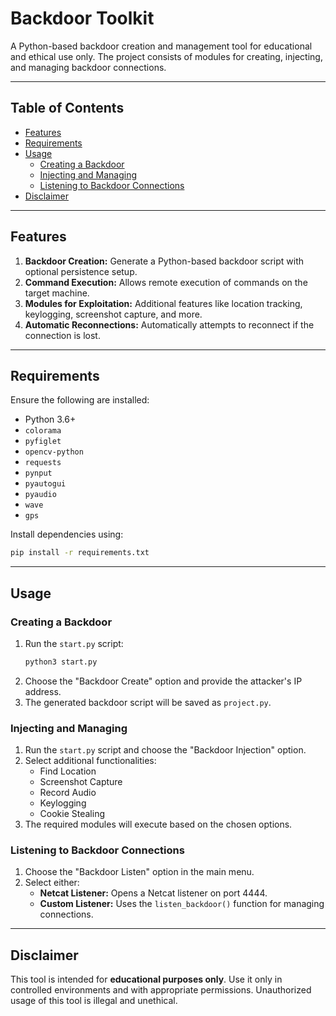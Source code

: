 
# Backdoor Toolkit

A Python-based backdoor creation and management tool for educational and ethical use only. The project consists of modules for creating, injecting, and managing backdoor connections.

---

## Table of Contents
- [Features](#features)
- [Requirements](#requirements)
- [Usage](#usage)
  - [Creating a Backdoor](#creating-a-backdoor)
  - [Injecting and Managing](#injecting-and-managing)
  - [Listening to Backdoor Connections](#listening-to-backdoor-connections)
- [Disclaimer](#disclaimer)

---

## Features

1. **Backdoor Creation:** Generate a Python-based backdoor script with optional persistence setup.
2. **Command Execution:** Allows remote execution of commands on the target machine.
3. **Modules for Exploitation:** Additional features like location tracking, keylogging, screenshot capture, and more.
4. **Automatic Reconnections:** Automatically attempts to reconnect if the connection is lost.

---

## Requirements

Ensure the following are installed:
- Python 3.6+
- `colorama`
- `pyfiglet`
- `opencv-python`
- `requests`
- `pynput`
- `pyautogui`
- `pyaudio` 
- `wave` 
- `gps`


Install dependencies using:
```bash
pip install -r requirements.txt
```

---

## Usage

### Creating a Backdoor
1. Run the `start.py` script:
   ```bash
   python3 start.py
   ```
2. Choose the "Backdoor Create" option and provide the attacker's IP address.
3. The generated backdoor script will be saved as `project.py`.

### Injecting and Managing
1. Run the `start.py` script and choose the "Backdoor Injection" option.
2. Select additional functionalities:
   - Find Location
   - Screenshot Capture
   - Record Audio
   - Keylogging
   - Cookie Stealing
3. The required modules will execute based on the chosen options.

### Listening to Backdoor Connections
1. Choose the "Backdoor Listen" option in the main menu.
2. Select either:
   - **Netcat Listener:** Opens a Netcat listener on port 4444.
   - **Custom Listener:** Uses the `listen_backdoor()` function for managing connections.

---

## Disclaimer

This tool is intended for **educational purposes only**. Use it only in controlled environments and with appropriate permissions. Unauthorized usage of this tool is illegal and unethical.
